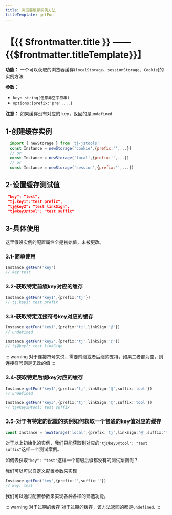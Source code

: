 ```yaml
---
title: 浏览器缓存实例方法
titleTemplate: getFun
---
```


# 【{{ $frontmatter.title }} —— {{$frontmatter.titleTemplate}}】

**功能：** 一个可以获取的浏览器缓存(`localStorage`、`sessionStorage`、`Cookie`)的实例方法

**参数：**

- `key: string(任意非空字符串)`
- `options:{prefix:'pre',...}`

**注意：** 如果缓存没有对应的 key，返回的是`undefined`

## 1-创建缓存实例

```js
  import { newStorage } from 'tj-jstools'
  const Instance = newStorage('cookie',{prefix:'',...})
  // or
  const Instance = newStorage('local',{prefix:'',...})
  // or
  const Instance = newStorage('session',{prefix:'',...})
```

## 2-设置缓存测试值

```json
 "key": "test",
 "tj.key1":"test prefix",
 "tj@key2": "test linkSign",
 "tj@key3@tool": "test suffix"
```
## 3-具体使用
这里假设实例的配置属性全是初始值，未被更改。
### 3.1-简单使用
```ts
Instance.getFun('key')
// key:test
```
### 3.2-获取特定前缀key对应的缓存
```ts
Instance.getFun('key1',{prefix:'tj'})
// tj.key1: test prefix
```
### 3.3-获取特定连接符号key对应的缓存
```ts
Instance.getFun('key1',{prefix:'tj',linkSign:'@'})
// undefined

Instance.getFun('key2',{prefix:'tj',linkSign:'@'})
// tj@key2: test linkSign
```
::: warning 
对于连接符号来说，需要前缀或者后缀的支持，如果二者都为空，则连接符号则是无效的值
:::

### 3.4-获取特定后缀key对应的缓存
```ts
Instance.getFun('key1',{prefix:'tj',linkSign:'@',suffix:'tool'})
// undefined

Instance.getFun('key3',{prefix:'tj',linkSign:'@',suffix:'tool'})
// tj@key3@tool: test suffix
```

### 3.5-对于有特定的配置的实例如何获取一个普通的key值对应的缓存

```ts
const Instance = newStorage('local',{prefix:'tj',linkSign:'@',suffix:'tool'})

```
对于以上初始化的实例，我们只能获取到对应的`"tj@key3@tool": "test suffix"`这样一个测试案例。

如何去获取`"key": "test"`这样一个前缀后缀都没有的测试案例呢？

我们可以可以自定义配置参数来实现
```ts
Instance.getFun('key',{prefix:'',suffix:''})
// key: test
```
我们可以通过配置参数来实现各种各样的筛选功能。

::: warning 对于过期的缓存
对于过期的缓存，该方法返回的都是`undefined`.
:::
